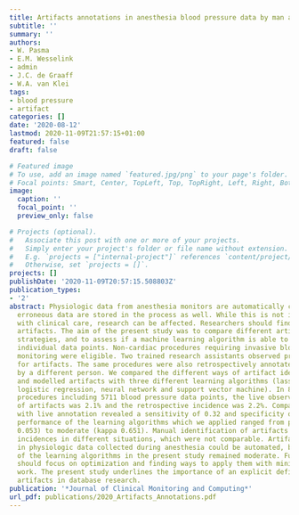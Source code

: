 ```yaml
---
title: Artifacts annotations in anesthesia blood pressure data by man and machine
subtitle: ''
summary: ''
authors:
- W. Pasma
- E.M. Wesselink
- admin
- J.C. de Graaff
- W.A. van Klei
tags:
- blood pressure
- artifact
categories: []
date: '2020-08-12'
lastmod: 2020-11-09T21:57:15+01:00
featured: false
draft: false

# Featured image
# To use, add an image named `featured.jpg/png` to your page's folder.
# Focal points: Smart, Center, TopLeft, Top, TopRight, Left, Right, BottomLeft, Bottom, BottomRight.
image:
  caption: ''
  focal_point: ''
  preview_only: false

# Projects (optional).
#   Associate this post with one or more of your projects.
#   Simply enter your project's folder or file name without extension.
#   E.g. `projects = ["internal-project"]` references `content/project/deep-learning/index.md`.
#   Otherwise, set `projects = []`.
projects: []
publishDate: '2020-11-09T20:57:15.508803Z'
publication_types:
- '2'
abstract: Physiologic data from anesthesia monitors are automatically captured. Yet
  erroneous data are stored in the process as well. While this is not interfering
  with clinical care, research can be affected. Researchers should find ways to remove
  artifacts. The aim of the present study was to compare different artifact annotation
  strategies, and to assess if a machine learning algorithm is able to accept or reject
  individual data points. Non-cardiac procedures requiring invasive blood pressure
  monitoring were eligible. Two trained research assistants observed procedures live
  for artifacts. The same procedures were also retrospectively annotated for artifacts
  by a different person. We compared the different ways of artifact identifications
  and modelled artifacts with three different learning algorithms (lasso restrictive
  logistic regression, neural network and support vector machine). In 88 surgical
  procedures including 5711 blood pressure data points, the live observed incidence
  of artifacts was 2.1% and the retrospective incidence was 2.2%. Comparing retrospective
  with live annotation revealed a sensitivity of 0.32 and specificity of 0.98. The
  performance of the learning algorithms which we applied ranged from poor (kappa
  0.053) to moderate (kappa 0.651). Manual identification of artifacts yielded different
  incidences in different situations, which were not comparable. Artifact detection
  in physiologic data collected during anesthesia could be automated, but the performance
  of the learning algorithms in the present study remained moderate. Future research
  should focus on optimization and finding ways to apply them with minimal manual
  work. The present study underlines the importance of an explicit definition for
  artifacts in database research.
publication: '*Journal of Clinical Monitoring and Computing*'
url_pdf: publications/2020_Artifacts_Annotations.pdf
---
```

